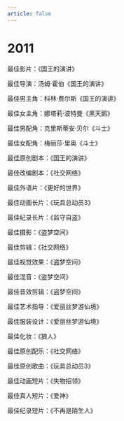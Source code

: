 ```yaml
---
article: false
---
```


# 2011

最佳影片：《国王的演讲》

最佳导演：汤姆·霍伯《国王的演讲》

最佳男主角：科林·费尔斯《国王的演讲》

最佳女主角：娜塔莉·波特曼《黑天鹅》

最佳男配角：克里斯蒂安·贝尔《斗士》

最佳女配角：梅丽莎·里奥《斗士》

最佳原创剧本：《国王的演讲》

最佳改编剧本：《社交网络》

最佳外语片：《更好的世界》

最佳动画长片：《玩具总动员3》

最佳纪录长片：《监守自盗》

最佳摄影：《盗梦空间》

最佳剪辑：《社交网络》

最佳视觉效果：《盗梦空间》

最佳混音：《盗梦空间》

最佳音效剪辑：《盗梦空间》

最佳艺术指导：《爱丽丝梦游仙境》

最佳服装设计：《爱丽丝梦游仙境》

最佳化妆：《狼人》

最佳原创配乐：《社交网络》

最佳原创歌曲：《玩具总动员3》

最佳动画短片：《失物招领》

最佳真人短片：《爱神》

最佳纪录短片：《不再是陌生人》